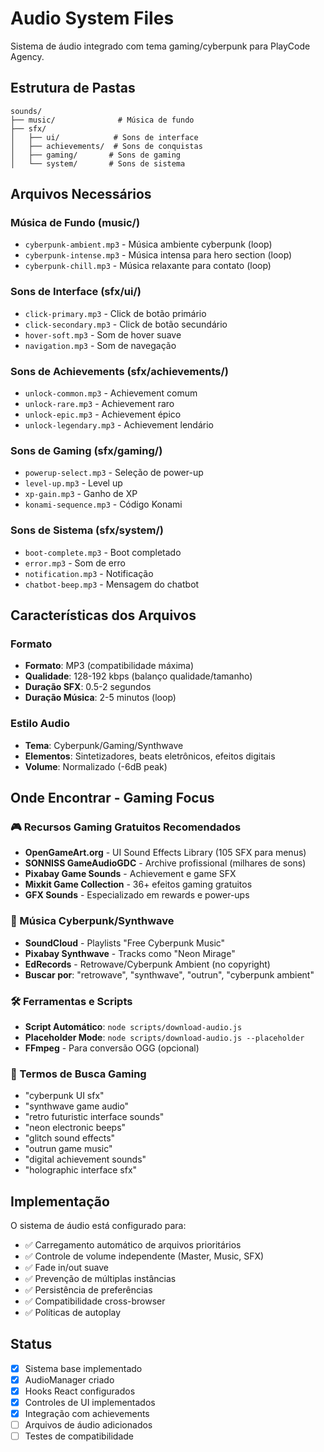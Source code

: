 # Audio System Files

Sistema de áudio integrado com tema gaming/cyberpunk para PlayCode Agency.

## Estrutura de Pastas

```
sounds/
├── music/              # Música de fundo
├── sfx/
│   ├── ui/            # Sons de interface
│   ├── achievements/  # Sons de conquistas
│   ├── gaming/       # Sons de gaming
│   └── system/       # Sons de sistema
```

## Arquivos Necessários

### Música de Fundo (music/)
- `cyberpunk-ambient.mp3` - Música ambiente cyberpunk (loop)
- `cyberpunk-intense.mp3` - Música intensa para hero section (loop)
- `cyberpunk-chill.mp3` - Música relaxante para contato (loop)

### Sons de Interface (sfx/ui/)
- `click-primary.mp3` - Click de botão primário
- `click-secondary.mp3` - Click de botão secundário
- `hover-soft.mp3` - Som de hover suave
- `navigation.mp3` - Som de navegação

### Sons de Achievements (sfx/achievements/)
- `unlock-common.mp3` - Achievement comum
- `unlock-rare.mp3` - Achievement raro
- `unlock-epic.mp3` - Achievement épico
- `unlock-legendary.mp3` - Achievement lendário

### Sons de Gaming (sfx/gaming/)
- `powerup-select.mp3` - Seleção de power-up
- `level-up.mp3` - Level up
- `xp-gain.mp3` - Ganho de XP
- `konami-sequence.mp3` - Código Konami

### Sons de Sistema (sfx/system/)
- `boot-complete.mp3` - Boot completado
- `error.mp3` - Som de erro
- `notification.mp3` - Notificação
- `chatbot-beep.mp3` - Mensagem do chatbot

## Características dos Arquivos

### Formato
- **Formato**: MP3 (compatibilidade máxima)
- **Qualidade**: 128-192 kbps (balanço qualidade/tamanho)
- **Duração SFX**: 0.5-2 segundos
- **Duração Música**: 2-5 minutos (loop)

### Estilo Audio
- **Tema**: Cyberpunk/Gaming/Synthwave
- **Elementos**: Sintetizadores, beats eletrônicos, efeitos digitais
- **Volume**: Normalizado (-6dB peak)

## Onde Encontrar - Gaming Focus

### 🎮 Recursos Gaming Gratuitos Recomendados
- **OpenGameArt.org** - UI Sound Effects Library (105 SFX para menus)
- **SONNISS GameAudioGDC** - Archive profissional (milhares de sons)
- **Pixabay Game Sounds** - Achievement e game SFX
- **Mixkit Game Collection** - 36+ efeitos gaming gratuitos
- **GFX Sounds** - Especializado em rewards e power-ups

### 🎵 Música Cyberpunk/Synthwave
- **SoundCloud** - Playlists "Free Cyberpunk Music" 
- **Pixabay Synthwave** - Tracks como "Neon Mirage"
- **EdRecords** - Retrowave/Cyberpunk Ambient (no copyright)
- **Buscar por**: "retrowave", "synthwave", "outrun", "cyberpunk ambient"

### 🛠️ Ferramentas e Scripts
- **Script Automático**: `node scripts/download-audio.js`
- **Placeholder Mode**: `node scripts/download-audio.js --placeholder`
- **FFmpeg** - Para conversão OGG (opcional)

### 📝 Termos de Busca Gaming
- "cyberpunk UI sfx"
- "synthwave game audio"  
- "retro futuristic interface sounds"
- "neon electronic beeps"
- "glitch sound effects"
- "outrun game music"
- "digital achievement sounds"
- "holographic interface sfx"

## Implementação

O sistema de áudio está configurado para:
- ✅ Carregamento automático de arquivos prioritários
- ✅ Controle de volume independente (Master, Music, SFX)
- ✅ Fade in/out suave
- ✅ Prevenção de múltiplas instâncias
- ✅ Persistência de preferências
- ✅ Compatibilidade cross-browser
- ✅ Políticas de autoplay

## Status

- [x] Sistema base implementado
- [x] AudioManager criado
- [x] Hooks React configurados
- [x] Controles de UI implementados
- [x] Integração com achievements
- [ ] Arquivos de áudio adicionados
- [ ] Testes de compatibilidade